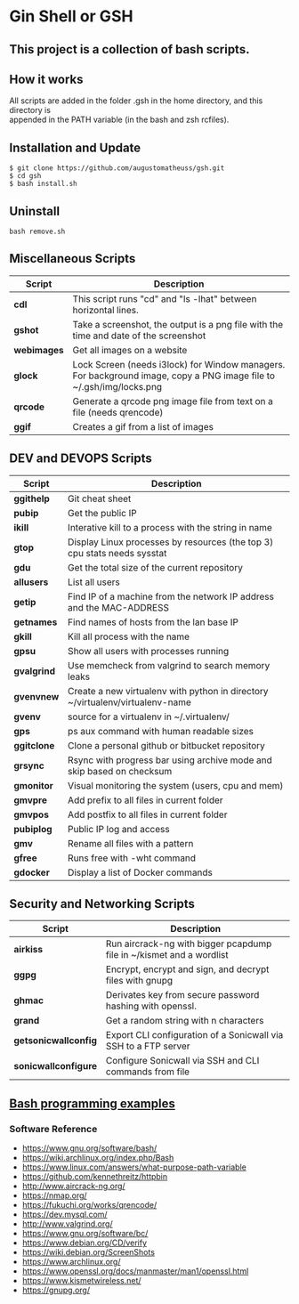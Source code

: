 # Gin Shell or GSH   

## This project is a collection of bash scripts.   

## How it works  
All scripts are added in the folder .gsh in the home directory, and this directory is  
appended in the PATH variable (in the bash and zsh rcfiles).

## Installation and Update  
```
$ git clone https://github.com/augustomatheuss/gsh.git
$ cd gsh
$ bash install.sh    
```

## Uninstall
```
bash remove.sh
```

## Miscellaneous Scripts  
| Script | Description |  
| -- | -- |  
| **cdl** | This script runs "cd" and "ls -lhat" between horizontal lines. |  
| **gshot** | Take a screenshot, the output is a png file with the time and date of the screenshot |  
| **webimages** | Get all images on a website |  
| **glock** | Lock Screen (needs i3lock) for Window managers. For background image, copy a PNG image file to ~/.gsh/img/locks.png |  
| **qrcode** | Generate a qrcode png image file from text on a file (needs qrencode) |  
| **ggif** | Creates a gif from a list of images |    

## DEV and DEVOPS Scripts  
| Script | Description |  
| -- | -- |  
| **ggithelp** | Git cheat sheet  |  
| **pubip** | Get the public IP |    
| **ikill** | Interative kill to a process with the string in name |  
| **gtop** | Display Linux processes by resources (the top 3) cpu stats needs sysstat |  
| **gdu** | Get the total size of the current repository |  
| **allusers** | List all users |  
| **getip** | Find IP of a machine from the network IP address and the MAC-ADDRESS |  
| **getnames** | Find names of hosts from the lan base IP |  
| **gkill** | Kill all process with the name |  
| **gpsu** | Show all users with processes running |  
| **gvalgrind** | Use memcheck from valgrind to search memory leaks |  
| **gvenvnew** | Create a new virtualenv with python in directory ~/virtualenv/virtualenv-name |  
| **gvenv** | source for a virtualenv in ~/.virtualenv/ |  
| **gps** | ps aux command with human readable sizes |  
| **ggitclone** | Clone a personal github or bitbucket repository |  
| **grsync** | Rsync with progress bar using archive mode and skip based on checksum |   
| **gmonitor** | Visual monitoring the system (users, cpu and mem) |   
| **gmvpre** | Add prefix to all files in current folder |  
| **gmvpos** | Add postfix to all files in current folder |  
| **pubiplog** | Public IP log and access |   
| **gmv** | Rename all files with a pattern |    
| **gfree** | Runs free with -wht command |   
| **gdocker** | Display a list of Docker commands |   

## Security and Networking Scripts  
| Script | Description |  
| -- | -- |  
| **airkiss** | Run aircrack-ng with bigger pcapdump file in ~/kismet and a wordlist  |   
| **ggpg** | Encrypt, encrypt and sign, and decrypt files with gnupg |  
| **ghmac** | Derivates key from secure password hashing with openssl. |  
| **grand** | Get a random string with n characters |  
| **getsonicwallconfig** | Export CLI configuration of a Sonicwall via SSH to a FTP server |  
| **sonicwallconfigure** | Configure Sonicwall via SSH and CLI commands from file  |


## [Bash programming examples](https://github.com/augustomatheuss/adlabs/tree/master/bash-notebook)


### Software Reference  

* https://www.gnu.org/software/bash/  
* https://wiki.archlinux.org/index.php/Bash  
* https://www.linux.com/answers/what-purpose-path-variable  
* https://github.com/kennethreitz/httpbin  
* http://www.aircrack-ng.org/  
* https://nmap.org/  
* https://fukuchi.org/works/qrencode/  
* https://dev.mysql.com/  
* http://www.valgrind.org/  
* https://www.gnu.org/software/bc/  
* https://www.debian.org/CD/verify  
* https://wiki.debian.org/ScreenShots  
* https://www.archlinux.org/  
* https://www.openssl.org/docs/manmaster/man1/openssl.html  
* https://www.kismetwireless.net/  
* https://gnupg.org/  
 
